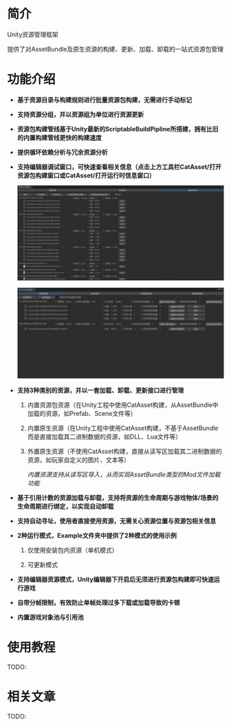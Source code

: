# 简介
Unity资源管理框架

提供了对AssetBundle及原生资源的构建、更新、加载、卸载的一站式资源包管理



# 功能介绍

- **基于资源目录与构建规则进行批量资源包构建，无需进行手动标记**

  

- **支持资源分组，并以资源组为单位进行资源更新**

  

- **资源包构建管线基于Unity最新的ScriptableBuildPipline所搭建，拥有比旧的内置构建管线更快的构建速度**

  

- **提供循环依赖分析与冗余资源分析**

  

- **支持编辑器调试窗口，可快速查看相关信息（点击上方工具栏CatAsset/打开资源包构建窗口或CatAsset/打开运行时信息窗口）**

  ![](https://github.com/CatImmortal/CatAsset/raw/main/ImageRes/Image_01.png)

  ![](https://github.com/CatImmortal/CatAsset/raw/main/ImageRes/Image_02.png)

  

- **支持3种类别的资源，并以一套加载、卸载、更新接口进行管理**

  1. 内置资源包资源（在Unity工程中使用CatAsset构建，从AssetBundle中加载的资源，如Prefab、Scene文件等）

  2. 内置原生资源（在Unity工程中使用CatAsset构建，不基于AssetBundle而是直接加载其二进制数据的资源，如DLL、Lua文件等）

  3. 外置原生资源（不使用CatAsset构建，直接从读写区加载其二进制数据的资源，如玩家自定义的图片、文本等）

     *内置资源支持从读写区导入，从而实现AssetBundle类型的Mod文件加载功能*

- **基于引用计数的资源加载与卸载，支持将资源的生命周期与游戏物体/场景的生命周期进行绑定，以实现自动卸载**

  

- **支持自动寻址，使用者直接使用资源，无需关心资源位置与资源包相关信息**

  

- **2种运行模式，Example文件夹中提供了2种模式的使用示例**

  1. 仅使用安装包内资源（单机模式）

  2. 可更新模式

     

- **支持编辑器资源模式，Unity编辑器下开启后无须进行资源包构建即可快速运行游戏**

  

- **自带分帧限制，有效防止单帧处理过多下载或加载导致的卡顿**

  

- **内置游戏对象池与引用池**



# 使用教程

TODO:



# 相关文章

TODO:
